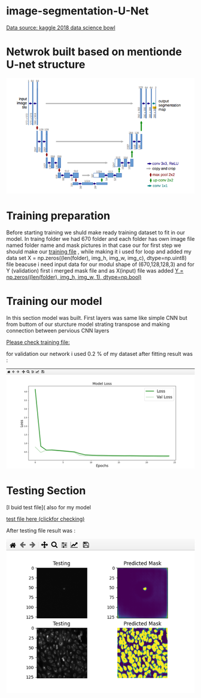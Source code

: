 # image-segmentation-U-Net
[Data source: kaggle 2018 data science bowl](https://www.kaggle.com/c/data-science-bowl-2018)
# Netwrok built based on mentionde U-net structure
![](https://github.com/tural327/image-segmentation-U-Net/blob/master/68747470733a2f2f63646e2d696d616765732d312e6d656469756d2e636f6d2f6d61782f313630302f312a54586645507154624642504362585968326273746c412e706e67.png)



# Training preparation
Before starting training we shuld make ready training dataset to fit in our model. In traing folder we had 670 folder and each folder has own image file named folder name and mask pictures in that case our for first step we should make our [training file](https://github.com/tural327/image-segmentation-U-Net/blob/master/training_file.py) ,  while making it i used for loop and added my data set X = np.zeros((len(folder), img_h, img_w, img_c), dtype=np.uint8) file beacuse i need input data for our modul shape of (670,128,128,3) and for Y (validation) first i merged mask file and as X(input) file was added [Y = np.zeros((len(folder), img_h, img_w, 1), dtype=np.bool)](https://github.com/tural327/image-segmentation-U-Net/blob/master/training_file.py)

# Training our model 

In this section model was built. First layers was same like simple CNN but from buttom of our sturcture model strating transpose and making connection between pervious CNN layers

[Please check training file:](https://github.com/tural327/image-segmentation-U-Net/blob/master/model_u_net.py)



for validation our network i used 0.2 % of my dataset after fitting result was :

![](https://github.com/tural327/image-segmentation-U-Net/blob/master/loss_graf.png)

# Testing Section 

[I buid test file]( also for my model

[test file here (clickfor checking)](**https://github.com/tural327/image-segmentation-U-Net/blob/master/testing_model.py**)

After testing file result was :

![](https://github.com/tural327/image-segmentation-U-Net/blob/master/tested.png)




